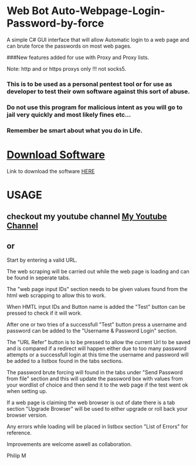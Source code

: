 # Web Bot Auto-Webpage-Login-Password-by-force
A simple C# GUI interface that will allow Automatic login to a web page and can brute force the passwords on most web pages.

###New features added for use with Proxy and Proxy lists.

Note: http and or https proxys only !!! not socks5.

### This is to be used as a personal pentest tool or for use as developer to test their own software against this sort of abuse.

### Do not use this program for malicious intent as you will go to jail very quickly and most likely fines etc...

### Remember be smart about what you do in Life.



# [Download Software](https://goo.gl/aMH2vK)
Link to download the software [HERE](https://goo.gl/aMH2vK)



# USAGE 

## checkout my youtube channel [My Youtube Channel](https://www.youtube.com/watch?v=aGgSdXe8k9Q)

## or

Start by entering a valid URL.

The web scraping will be carried out while the web page is loading and can be found in seperate tabs.

The "web page input IDs" section needs to be given values found from the html web scrapping to allow this to work.

When HMTL input IDs and Button name is added the "Test" button can be pressed to check if it will work.

After one or two tries of a successfull "Test" button press a username and password can be added to the "Username & Password Login" section.

The "URL Refer" button is to be pressed to allow the current Url to be saved and is compared if a redirect will happen either due to
too many password attempts or a successfull login at this time the username and password will be added to a listbox found in the tabs sections.

The password brute forcing will found in the tabs under "Send Password from file" section and this will update the password box with values 
from your wordlist of choice and then send it to the web page if the test went ok when setting up.

If a web page is claiming the web browser is out of date there is a tab section "Upgrade Browser" will be used to 
either upgrade or roll back your browser version.

Any errors while loading will be placed in listbox section "List of Errors" for reference.

Improvements are welcome aswell as collaboration.

Philip M

